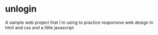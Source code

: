 # unlogin
A sample web project that i'm using to practice responsive web design in html and css and a little javascript
